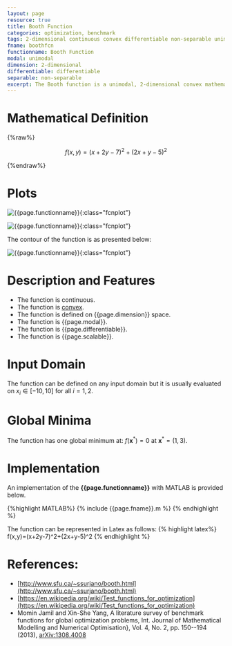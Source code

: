 ```yaml
---
layout: page
resource: true
title: Booth Function
categories: optimization, benchmark
tags: 2-dimensional continuous convex differentiable non-separable unimodal convex
fname: boothfcn
functionname: Booth Function
modal: unimodal
dimension: 2-dimensional
differentiable: differentiable
separable: non-separable
excerpt: The Booth function is a unimodal, 2-dimensional convex mathematical function widely used for testing optimization algorithms
---
```


# Mathematical Definition

{%raw%}

$$f(x,y)=(x+2y-7)^2+(2x+y-5)^2$$

{%endraw%}

# Plots
![{{page.functionname}}]({{site.baseurl}}/benchmarkfcns/plots/{{page.fname}}.png){:class="fcnplot"}

![{{page.functionname}}]({{site.baseurl}}/benchmarkfcns/plots/{{page.fname}}_2.png){:class="fcnplot"}

The contour of the function is as presented below:

![{{page.functionname}}]({{site.baseurl}}/benchmarkfcns/plots/{{page.fname}}_contour.png){:class="fcnplot"}

# Description and Features
* The function is continuous.
* The function is [convex](https://en.wikipedia.org/wiki/Convex_function).
* The function is defined on {{page.dimension}} space. 
* The function is {{page.modal}}.
* The function is {{page.differentiable}}.
* The function is {{page.scalable}}.

# Input Domain
The function can be defined on any input domain but it is usually evaluated on $x_i \in [-10, 10]$ for all $i = 1,2$.

# Global Minima
The function has one global minimum at: $f(\textbf{x}^{\ast})=0$ at $\textbf{x}^{\ast} = (1,3)$.

# Implementation
An implementation of the **{{page.functionname}}** with MATLAB is provided below. 

{%highlight MATLAB%}
{% include {{page.fname}}.m %}
{% endhighlight %}

The function can be represented in Latex as follows:
{% highlight latex%}
f(x,y)=(x+2y-7)^2+(2x+y-5)^2
{% endhighlight %}

# References:
* [http://www.sfu.ca/~ssurjano/booth.html](http://www.sfu.ca/~ssurjano/booth.html)
* [https://en.wikipedia.org/wiki/Test_functions_for_optimization](https://en.wikipedia.org/wiki/Test_functions_for_optimization)
* Momin Jamil and Xin-She Yang, A literature survey of benchmark functions for global optimization problems, Int. Journal of Mathematical Modelling and Numerical Optimisation}, Vol. 4, No. 2, pp. 150--194 (2013), [arXiv:1308.4008](arXiv:1308.4008)
